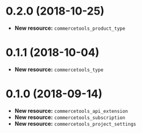 0.2.0 (2018-10-25)
==================
 - **New resource:** `commercetools_product_type`


0.1.1 (2018-10-04)
==================
 - **New resource:** `commercetools_type`


0.1.0 (2018-09-14)
==================
 - **New resource:** `commercetools_api_extension`
 - **New resource:** `commercetools_subscription`
 - **New resource:** `commercetools_project_settings`
